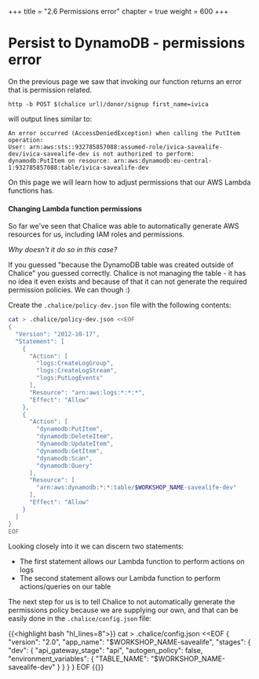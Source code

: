 +++
title = "2.6 Permissions error"
chapter = true
weight = 600
+++

# Persist to DynamoDB - permissions error

On the previous page we saw that invoking our function returns an error that is permission related.

```bash{linenos=false}
http -b POST $(chalice url)/donor/signup first_name=ivica
```
will output lines similar to:

```bash{linenos=false}
An error occurred (AccessDeniedException) when calling the PutItem operation: 
User: arn:aws:sts::932785857088:assumed-role/ivica-savealife-dev/ivica-savealife-dev is not authorized to perform: 
dynamodb:PutItem on resource: arn:aws:dynamodb:eu-central-1:932785857088:table/ivica-savealife-dev
```

On this page we will
learn how to adjust permissions that our AWS Lambda functions has.

#### Changing Lambda function permissions

So far we've seen that Chalice was able to automatically generate AWS resources for us, including IAM roles and permissions.

_Why doesn't it do so in this case?_

If you guessed "because the DynamoDB table was created outside of Chalice" you guessed correctly. Chalice is not managing
the table - it has no idea it even exists and because of that it can not generate the required permission policies. We 
can though :)

Create the `.chalice/policy-dev.json` file with the following contents:

```bash
cat > .chalice/policy-dev.json <<EOF
{
  "Version": "2012-10-17",
  "Statement": [
    {
      "Action": [
        "logs:CreateLogGroup",
        "logs:CreateLogStream",
        "logs:PutLogEvents"
      ],
      "Resource": "arn:aws:logs:*:*:*",
      "Effect": "Allow"
    },
    {
      "Action": [
        "dynamodb:PutItem",
        "dynamodb:DeleteItem",
        "dynamodb:UpdateItem",
        "dynamodb:GetItem",
        "dynamodb:Scan",
        "dynamodb:Query"
      ],
      "Resource": [
        "arn:aws:dynamodb:*:*:table/$WORKSHOP_NAME-savealife-dev"
      ],
      "Effect": "Allow"
    }
  ]
}
EOF
```

Looking closely into it we can discern two statements:
- The first statement allows our Lambda function to perform actions on logs
- The second statement allows our Lambda function to perform actions/queries on our table

The next step for us is to tell Chalice to not automatically generate the permissions policy because we are supplying
our own, and that can be easily done in the `.chalice/config.json` file:

{{<highlight bash "hl_lines=8">}}
cat > .chalice/config.json <<EOF
{
  "version": "2.0",
  "app_name": "$WORKSHOP_NAME-savealife",
  "stages": {
    "dev": {
      "api_gateway_stage": "api",
      "autogen_policy": false,
      "environment_variables": {
        "TABLE_NAME": "$WORKSHOP_NAME-savealife-dev"
      }
    }
  }
}
EOF
{{</highlight>}}
